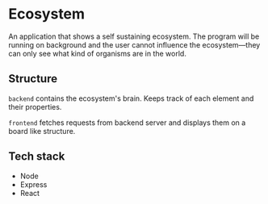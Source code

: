 # Ecosystem

An application that shows a self sustaining ecosystem. The program will be running on background and the user cannot influence the ecosystem—they can only see what kind of organisms are in the world.

## Structure

`backend` contains the ecosystem's brain. Keeps track of each element and their properties.

`frontend` fetches requests from backend server and displays them on a board like structure.

## Tech stack

- Node
- Express
- React
